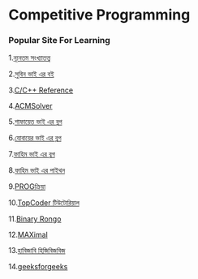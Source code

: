 <html>
<body>
<h1>Competitive Programming</h1>
<h3>Popular Site For Learning</h3>

1.<a href="http://www.progkriya.org/gyan/basic-number-theory.html"/>ন্যূনতম সংখ্যাতত্ত্ব</a>

2.<a href="http://cpbook.subeen.com/"/>সুবিন ভাই এর বই</a>

3.<a href="http://www.cplusplus.com/reference/clibrary/"/>C/C++ Reference</a>

4.<a href="http://www.ahmedshamsularefin.id.au/acm-icpc/bangla/"/>ACMSolver</a>

5.<a href="http://www.shafaetsplanet.com/planetcoding/"/>শাফায়েত ভাই এর ব্লগ</a>

6.<a href="http://zobayer.blogspot.com/"/>যোবায়ের ভাই এর ব্লগ</a>

7.<a href="https://sites.google.com/site/smilitude/"/>ফাহিম ভাই এর ব্লগ</a>

8.<a href="http://hukush-pakush.com/"/>ফাহিম ভাই এর পাইথন</a>

9.<a href="http://www.progkriya.org/"/>PROGক্রিয়া</a>

10.<a href="https://community.topcoder.com/tc?module=Static&d1=tutorials&d2=alg_index">TopCoder টিউটোরিয়াল</a>

11.<a href="https://binaryrongo.wordpress.com/"/>Binary Rongo</a>

12.<a href="http://e-maxx.ru/algo/bfs"/>MAXimal</a>

13.<a href="https://zobayer2009.wordpress.com/"/>হাবিজাবি হিজিবিজবিজ</a>

14.<a href="https://www.geeksforgeeks.org/fundamentals-of-algorithms/#DynamicProgramming"/>geeksforgeeks</a>
</body>
</html>
